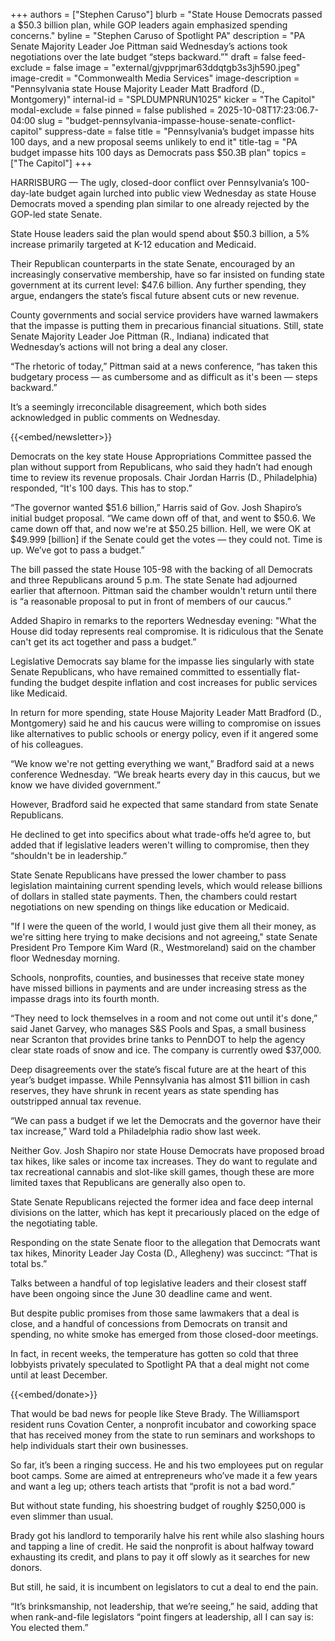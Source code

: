 +++
authors = ["Stephen Caruso"]
blurb = "State House Democrats passed a $50.3 billion plan, while GOP leaders again emphasized spending concerns."
byline = "Stephen Caruso of Spotlight PA"
description = "PA Senate Majority Leader Joe Pittman said Wednesday’s actions took negotiations over the late budget “steps backward.”"
draft = false
feed-exclude = false
image = "external/gjvpprjmar63ddqtgb3s3jh590.jpeg"
image-credit = "Commonwealth Media Services"
image-description = "Pennsylvania state House Majority Leader Matt Bradford (D., Montgomery)"
internal-id = "SPLDUMPNRUN1025"
kicker = "The Capitol"
modal-exclude = false
pinned = false
published = 2025-10-08T17:23:06.7-04:00
slug = "budget-pennsylvania-impasse-house-senate-conflict-capitol"
suppress-date = false
title = "Pennsylvania’s budget impasse hits 100 days, and a new proposal seems unlikely to end it"
title-tag = "PA budget impasse hits 100 days as Democrats pass $50.3B plan"
topics = ["The Capitol"]
+++

HARRISBURG — The ugly, closed-door conflict over Pennsylvania’s 100-day-late budget again lurched into public view Wednesday as state House Democrats moved a spending plan similar to one already rejected by the GOP-led state Senate.

State House leaders said the plan would spend about $50.3 billion, a 5% increase primarily targeted at K-12 education and Medicaid.

Their Republican counterparts in the state Senate, encouraged by an increasingly conservative membership, have so far insisted on funding state government at its current level: $47.6 billion. Any further spending, they argue, endangers the state’s fiscal future absent cuts or new revenue.

County governments and social service providers have warned lawmakers that the impasse is putting them in precarious financial situations. Still, state Senate Majority Leader Joe Pittman (R., Indiana) indicated that Wednesday’s actions will not bring a deal any closer.

“The rhetoric of today,” Pittman said at a news conference, “has taken this budgetary process — as cumbersome and as difficult as it&#39;s been — steps backward.”

It’s a seemingly irreconcilable disagreement, which both sides acknowledged in public comments on Wednesday.

{{<embed/newsletter>}}

Democrats on the key state House Appropriations Committee passed the plan without support from Republicans, who said they hadn’t had enough time to review its revenue proposals. Chair Jordan Harris (D., Philadelphia) responded, “It&#39;s 100 days. This has to stop.”

“The governor wanted $51.6 billion,” Harris said of Gov. Josh Shapiro’s initial budget proposal. “We came down off of that, and went to $50.6. We came down off that, and now we&#39;re at $50.25 billion. Hell, we were OK at $49.999 \[billion\] if the Senate could get the votes — they could not. Time is up. We’ve got to pass a budget.”

The bill passed the state House 105-98 with the backing of all Democrats and three Republicans around 5 p.m. The state Senate had adjourned earlier that afternoon. Pittman said the chamber wouldn&#39;t return until there is “a reasonable proposal to put in front of members of our caucus.”

Added Shapiro in remarks to the reporters Wednesday evening: &#34;What the House did today represents real compromise. It is ridiculous that the Senate can&#39;t get its act together and pass a budget.”

Legislative Democrats say blame for the impasse lies singularly with state Senate Republicans, who have remained committed to essentially flat-funding the budget despite inflation and cost increases for public services like Medicaid.

In return for more spending, state House Majority Leader Matt Bradford (D., Montgomery) said he and his caucus were willing to compromise on issues like alternatives to public schools or energy policy, even if it angered some of his colleagues.

“We know we&#39;re not getting everything we want,” Bradford said at a news conference Wednesday. “We break hearts every day in this caucus, but we know we have divided government.”

However, Bradford said he expected that same standard from state Senate Republicans.

He declined to get into specifics about what trade-offs he’d agree to, but added that if legislative leaders weren&#39;t willing to compromise, then they “shouldn&#39;t be in leadership.”

State Senate Republicans have pressed the lower chamber to pass legislation maintaining current spending levels, which would release billions of dollars in stalled state payments. Then, the chambers could restart negotiations on new spending on things like education or Medicaid.

&#34;If I were the queen of the world, I would just give them all their money, as we&#39;re sitting here trying to make decisions and not agreeing,&#34; state Senate President Pro Tempore Kim Ward (R., Westmoreland) said on the chamber floor Wednesday morning.

Schools, nonprofits, counties, and businesses that receive state money have missed billions in payments and are under increasing stress as the impasse drags into its fourth month.

“They need to lock themselves in a room and not come out until it&#39;s done,” said Janet Garvey, who manages S&amp;S Pools and Spas, a small business near Scranton that provides brine tanks to PennDOT to help the agency clear state roads of snow and ice. The company is currently owed $37,000.

Deep disagreements over the state’s fiscal future are at the heart of this year’s budget impasse. While Pennsylvania has almost $11 billion in cash reserves, they have shrunk in recent years as state spending has outstripped annual tax revenue.

“We can pass a budget if we let the Democrats and the governor have their tax increase,” Ward told a Philadelphia radio show last week.

Neither Gov. Josh Shapiro nor state House Democrats have proposed broad tax hikes, like sales or income tax increases. They do want to regulate and tax recreational cannabis and slot-like skill games, though these are more limited taxes that Republicans are generally also open to.

State Senate Republicans rejected the former idea and face deep internal divisions on the latter, which has kept it precariously placed on the edge of the negotiating table.

Responding on the state Senate floor to the allegation that Democrats want tax hikes, Minority Leader Jay Costa (D., Allegheny) was succinct: “That is total bs.”

Talks between a handful of top legislative leaders and their closest staff have been ongoing since the June 30 deadline came and went.

But despite public promises from those same lawmakers that a deal is close, and a handful of concessions from Democrats on transit and spending, no white smoke has emerged from those closed-door meetings.

In fact, in recent weeks, the temperature has gotten so cold that three lobbyists privately speculated to Spotlight PA that a deal might not come until at least December.

{{<embed/donate>}}

That would be bad news for people like Steve Brady. The Williamsport resident runs Covation Center, a nonprofit incubator and coworking space that has received money from the state to run seminars and workshops to help individuals start their own businesses.

So far, it’s been a ringing success. He and his two employees put on regular boot camps. Some are aimed at entrepreneurs who’ve made it a few years and want a leg up; others teach artists that “profit is not a bad word.”

But without state funding, his shoestring budget of roughly $250,000 is even slimmer than usual.

Brady got his landlord to temporarily halve his rent while also slashing hours and tapping a line of credit. He said the nonprofit is about halfway toward exhausting its credit, and plans to pay it off slowly as it searches for new donors.

But still, he said, it is incumbent on legislators to cut a deal to end the pain.

“It’s brinksmanship, not leadership, that we’re seeing,” he said, adding that when rank-and-file legislators “point fingers at leadership, all I can say is: You elected them.”

